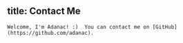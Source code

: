 title: Contact Me
---
```
Welcome, I'm Adanac! :)  You can contact me on [GitHub](https://github.com/adanac).
```

